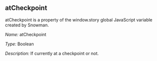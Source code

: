 ## atCheckpoint

atCheckpoint is a property of the window.story global JavaScript variable created by Snowman.

*Name:* atCheckpoint

*Type:* Boolean

*Description:* If currently at a checkpoint or not.
